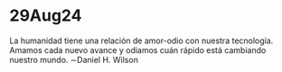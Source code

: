 # 29Aug24
La humanidad tiene una relación de amor-odio con nuestra tecnología. Amamos cada nuevo avance y odiamos cuán rápido está cambiando nuestro mundo.  ∼Daniel H. Wilson

